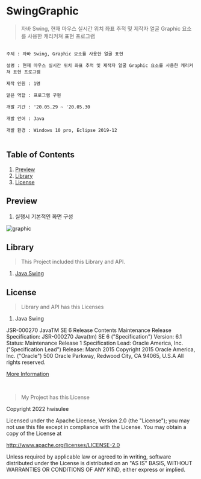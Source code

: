 # SwingGraphic
>자바 Swing, 현재 마우스 실시간 위치 좌표 추적 및 제작자 얼굴 Graphic 요소를 사용한 캐리커쳐 표현 프로그램

<pre>
<code>
주제 : 자바 Swing, Graphic 요소를 사용한 얼굴 표현</br>
설명 : 현재 마우스 실시간 위치 좌표 추적 및 제작자 얼굴 Graphic 요소를 사용한 캐리커쳐 표현 프로그램</br>
제작 인원 : 1명</br>
맡은 역할 : 프로그램 구현</br>
개발 기간 : '20.05.29 ~ '20.05.30</br>
개발 언어 : Java</br>
개발 환경 : Windows 10 pro, Eclipse 2019-12
</code>
</pre>

## Table of Contents
1. [Preview](#preview)
2. [Library](#library)
3. [License](#license)

<h2 id="preview">Preview</h2>


1. 실행시 기본적인 화면 구성

![graphic](https://user-images.githubusercontent.com/62528282/169549077-ccfe6c24-5ab8-4073-a67d-713a1d82ed57.JPG)

<h2 id="library">Library</h2>

>This Project included this Library and API.

1. [Java Swing](https://docs.oracle.com/javase/6/docs/api/javax/swing/package-summary.html)

<h2 id="license">License</h2>

>Library and API has this Licenses

1. Java Swing

JSR-000270 JavaTM SE 6 Release Contents Maintenance Release
Specification: JSR-000270 Java(tm) SE 6 ("Specification")
Version: 6.1
Status: Maintenance Release 1
Specification Lead: Oracle America, Inc. ("Specification Lead")
Release: March 2015
Copyright 2015 Oracle America, Inc. ("Oracle")
500 Oracle Parkway, Redwood City, CA 94065, U.S.A
All rights reserved.

[More Information](https://download.oracle.com/otndocs/jcp/java_se-6-mrel-spec/license.html)

<br>

>My Project has this License

   Copyright 2022 hwisulee

Licensed under the Apache License, Version 2.0 (the "License"); you may not use this file except in compliance with the License. You may obtain a copy of the License at

http://www.apache.org/licenses/LICENSE-2.0

Unless required by applicable law or agreed to in writing, software distributed under the License is distributed on an "AS IS" BASIS, WITHOUT WARRANTIES OR CONDITIONS OF ANY KIND, either express or implied.

